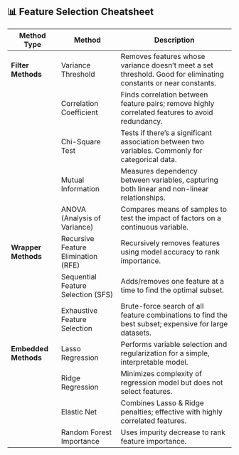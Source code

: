 ## 📊 Feature Selection Cheatsheet  

| **Method Type** | **Method** | **Description** |
|-----------------|------------|-----------------|
| **Filter Methods** | Variance Threshold | Removes features whose variance doesn’t meet a set threshold. Good for eliminating constants or near constants. |
| | Correlation Coefficient | Finds correlation between feature pairs; remove highly correlated features to avoid redundancy. |
| | Chi-Square Test | Tests if there’s a significant association between two variables. Commonly for categorical data. |
| | Mutual Information | Measures dependency between variables, capturing both linear and non-linear relationships. |
| | ANOVA (Analysis of Variance) | Compares means of samples to test the impact of factors on a continuous variable. |
| **Wrapper Methods** | Recursive Feature Elimination (RFE) | Recursively removes features using model accuracy to rank importance. |
| | Sequential Feature Selection (SFS) | Adds/removes one feature at a time to find the optimal subset. |
| | Exhaustive Feature Selection | Brute-force search of all feature combinations to find the best subset; expensive for large datasets. |
| **Embedded Methods** | Lasso Regression | Performs variable selection and regularization for a simple, interpretable model. |
| | Ridge Regression | Minimizes complexity of regression model but does not select features. |
| | Elastic Net | Combines Lasso & Ridge penalties; effective with highly correlated features. |
| | Random Forest Importance | Uses impurity decrease to rank feature importance. |
